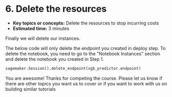 # 6. Delete the resources

* **Key topics or concepts:** Delete the resources to stop incurring costs
* **Estimated time:** 3 minutes

Finally we will delete our instances.

The below code will only delete the endpoint you created in deploy step. To delete the notebook, you need to go to the "Notebook Instances" section and delete the notebook you created in Step 1.

```python
sagemaker.Session().delete_endpoint(xgb_predictor.endpoint)
```

You are awesome! Thanks for competing the course. Please let us know if there are other topics you want us to cover or if you want to work with us on building similar tutorials

